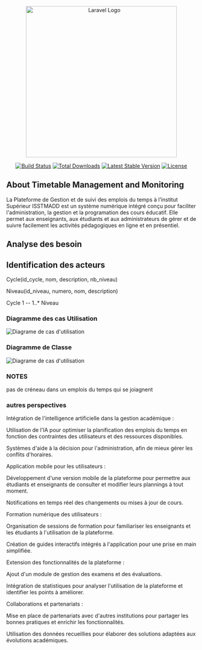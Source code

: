<p align="center"><a href="https://laravel.com" target="_blank"><img src="https://raw.githubusercontent.com/laravel/art/master/logo-lockup/5%20SVG/2%20CMYK/1%20Full%20Color/laravel-logolockup-cmyk-red.svg" width="400" alt="Laravel Logo"></a></p>

<p align="center">
<a href="https://github.com/laravel/framework/actions"><img src="https://github.com/laravel/framework/workflows/tests/badge.svg" alt="Build Status"></a>
<a href="https://packagist.org/packages/laravel/framework"><img src="https://img.shields.io/packagist/dt/laravel/framework" alt="Total Downloads"></a>
<a href="https://packagist.org/packages/laravel/framework"><img src="https://img.shields.io/packagist/v/laravel/framework" alt="Latest Stable Version"></a>
<a href="https://packagist.org/packages/laravel/framework"><img src="https://img.shields.io/packagist/l/laravel/framework" alt="License"></a>
</p>

## About Timetable Management and Monitoring

La Plateforme de Gestion et de suivi des emplois du temps à l’institut Supérieur ISSTMADD est un système numérique intégré conçu pour faciliter l'administration, la gestion et la programation des cours éducatif. Elle permet aux enseignants, aux étudiants et aux administrateurs de gérer et de suivre facilement les activités pédagogiques en ligne et en présentiel.

## Analyse des besoin

## Identification des acteurs

Cycle(id_cycle, nom, description, nb_niveau)

Niveau(id_niveau, numero, nom, description)

Cycle 1 -- 1..* Niveau

### Diagramme des cas Utilisation

![Diagrame de cas d'utilisation](design\useCase-Diagram.png)

### Diagramme de Classe

![Diagrame de cas d'utilisation](design\classDiagram.svg)

### NOTES
pas de créneau dans un emplois du temps qui se joiagnent

### autres perspectives

Intégration de l'intelligence artificielle dans la gestion académique :

Utilisation de l'IA pour optimiser la planification des emplois du temps en fonction des contraintes des utilisateurs et des ressources disponibles.

Systèmes d'aide à la décision pour l'administration, afin de mieux gérer les conflits d'horaires.

Application mobile pour les utilisateurs :

Développement d'une version mobile de la plateforme pour permettre aux étudiants et enseignants de consulter et modifier leurs plannings à tout moment.

Notifications en temps réel des changements ou mises à jour de cours.

Formation numérique des utilisateurs :

Organisation de sessions de formation pour familiariser les enseignants et les étudiants à l'utilisation de la plateforme.

Création de guides interactifs intégrés à l'application pour une prise en main simplifiée.

Extension des fonctionnalités de la plateforme :

Ajout d'un module de gestion des examens et des évaluations.

Intégration de statistiques pour analyser l'utilisation de la plateforme et identifier les points à améliorer.

Collaborations et partenariats :

Mise en place de partenariats avec d'autres institutions pour partager les bonnes pratiques et enrichir les fonctionnalités.

Utilisation des données recueillies pour élaborer des solutions adaptées aux évolutions académiques.